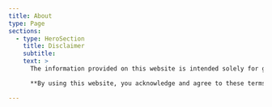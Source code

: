 ```yaml
---
title: About
type: Page
sections:
  - type: HeroSection
    title: Disclaimer
    subtitle: 
    text: >
      The information provided on this website is intended solely for general informational purposes. While we strive to ensure accuracy, we do not guarantee the completeness, reliability, or applicability of the visa days calculation. This tool is not intended to provide legal or official consultation. Users are fully responsible for verifying the accuracy of their stay and adhering to any relevant immigration regulations. We do not assume any liability for any consequences that may arise from the use of this tool.

      **By using this website, you acknowledge and agree to these terms.**

---
```

